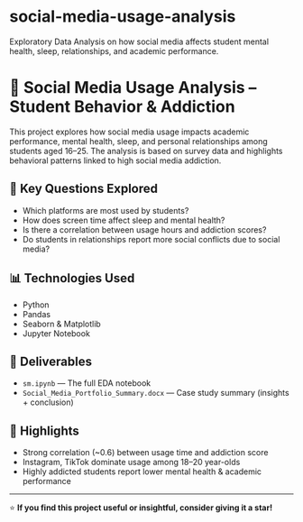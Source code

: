 # social-media-usage-analysis
Exploratory Data Analysis on how social media affects student mental health, sleep, relationships, and academic performance.

# 📱 Social Media Usage Analysis – Student Behavior & Addiction
This project explores how social media usage impacts academic performance, mental health, sleep, and personal relationships among students aged 16–25. The analysis is based on survey data and highlights behavioral patterns linked to high social media addiction.

## 🧠 Key Questions Explored
- Which platforms are most used by students?
- How does screen time affect sleep and mental health?
- Is there a correlation between usage hours and addiction scores?
- Do students in relationships report more social conflicts due to social media?

## 📊 Technologies Used
- Python
- Pandas
- Seaborn & Matplotlib
- Jupyter Notebook

## 📎 Deliverables
- `sm.ipynb` — The full EDA notebook
- `Social_Media_Portfolio_Summary.docx` — Case study summary (insights + conclusion)

## 🚀 Highlights
- Strong correlation (~0.6) between usage time and addiction score
- Instagram, TikTok dominate usage among 18–20 year-olds
- Highly addicted students report lower mental health & academic performance

---
⭐ **If you find this project useful or insightful, consider giving it a star!**

